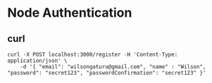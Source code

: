 # Node Authentication

## curl

```
curl -X POST localhost:3000/register -H 'Content-Type: application/json' \
    -d '{ "email": "wilsongaturu@gmail.com", "name" : "Wilson", "password": "secret123", "passwordConfirmation": "secret123" }'
```